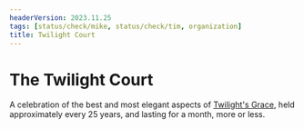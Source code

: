 ```yaml
---
headerVersion: 2023.11.25
tags: [status/check/mike, status/check/tim, organization]
title: Twilight Court
---
```

# The Twilight Court

A celebration of the best and most elegant aspects of [Twilight's Grace](<./twilight-s-grace.md>), held approximately every 25 years, and lasting for a month, more or less. 

